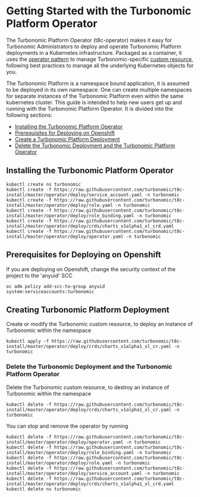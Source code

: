 # Getting Started with the Turbonomic Platform Operator

The Turbonomic Platform Operator (t8c-operator) makes it easy for Turbonomic
Administrators to deploy and operate Turbonomic Platform deployments in a Kubernetes
infrastructure. Packaged as a container, it uses the [operator pattern](https://kubernetes.io/docs/concepts/extend-kubernetes/operator/)
to manage Turbonomic-specific [custom resource](https://kubernetes.io/docs/concepts/extend-kubernetes/api-extension/custom-resources/),
following best practices to manage all the underlying Kubernetes objects for you. 

The Turbonomic Platform is a namespace bound application,
it is assumed to be deployed in its own namespace.
One can create multiple namespaces for separate instances of the Turbonomic Platform even within the same kubernetes cluster.
This guide is intended to help new users get up and running with the
Turbonomic Platform Operator. It is divided into the following sections:

* [Installing the Turbonomic Platform Operator](#installing-the-turbonomic-platform-operator)
* [Prerequisites for Deploying on Openshift](#prerequisites-for-deploying-on-openshift)
* [Create a Turbonomic Platform Deployment](#create-turbonomic-deployments)
* [Delete the Turbonomic Deployment and the Turbonomic Platform Operator](#delete-turbonomic-deployments)

## Installing the Turbonomic Platform Operator
````
kubectl create ns turbonomic
kubectl create -f https://raw.githubusercontent.com/turbonomic/t8c-install/master/operator/deploy/service_account.yaml -n turbonomic
kubectl create -f https://raw.githubusercontent.com/turbonomic/t8c-install/master/operator/deploy/role.yaml -n turbonomic
kubectl create -f https://raw.githubusercontent.com/turbonomic/t8c-install/master/operator/deploy/role_binding.yaml -n turbonomic
kubectl create -f https://raw.githubusercontent.com/turbonomic/t8c-install/master/operator/deploy/crds/charts_v1alpha1_xl_crd.yaml
kubectl create -f https://raw.githubusercontent.com/turbonomic/t8c-install/master/operator/deploy/operator.yaml -n turbonomic
````

## Prerequisites for Deploying on Openshift

If you are deploying on Openshift, change the security context of the project to the 'anyuid' SCC
````
oc adm policy add-scc-to-group anyuid system:serviceaccounts:turbonomic
````

## Creating Turbonomic Platform Deployment

Create or modify the Turbonomic custom resource, to deploy an instance of Turbonomic within the namespace
````
kubectl apply -f https://raw.githubusercontent.com/turbonomic/t8c-install/master/operator/deploy/crds/charts_v1alpha1_xl_cr.yaml -n turbonomic
````

### Delete the Turbonomic Deployment and the Turbonomic Platform Operator

Delete the Turbonomic custom resource, to destroy an instance of Turbonomic within the namespace
````
kubectl delete -f https://raw.githubusercontent.com/turbonomic/t8c-install/master/operator/deploy/crds/charts_v1alpha1_xl_cr.yaml -n turbonomic
````

You can stop and remove the operator by running
````
kubectl delete -f https://raw.githubusercontent.com/turbonomic/t8c-install/master/operator/deploy/operator.yaml -n turbonomic
kubectl delete -f https://raw.githubusercontent.com/turbonomic/t8c-install/master/operator/deploy/role_binding.yaml -n turbonomic
kubectl delete -f https://raw.githubusercontent.com/turbonomic/t8c-install/master/operator/deploy/role.yaml -n turbonomic
kubectl delete -f https://raw.githubusercontent.com/turbonomic/t8c-install/master/operator/deploy/service_account.yaml -n turbonomic
kubectl delete -f https://raw.githubusercontent.com/turbonomic/t8c-install/master/operator/deploy/crds/charts_v1alpha1_xl_crd.yaml
kubectl delete ns turbonomic
````

